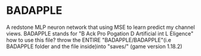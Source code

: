 # BADAPPLE
 A redstone MLP neuron network that using MSE to learn predict my channel views. BADAPPLE stands for "B Ack Pro Pogation D Artificial int L Eligence" how to use this file? throw the ENTIRE "BADAPPLE/BADAPPLE"(i.e BADAPPLE folder and the file inside)into "saves/" (game version 1.18.2)
